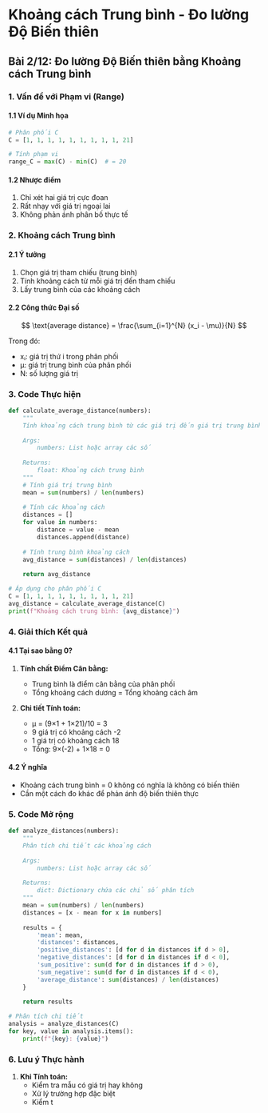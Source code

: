 # Khoảng cách Trung bình - Đo lường Độ Biến thiên
## Bài 2/12: Đo lường Độ Biến thiên bằng Khoảng cách Trung bình

### 1. Vấn đề với Phạm vi (Range)

#### 1.1 Ví dụ Minh họa
```python
# Phân phối C
C = [1, 1, 1, 1, 1, 1, 1, 1, 1, 21]

# Tính phạm vi
range_C = max(C) - min(C)  # = 20
```

#### 1.2 Nhược điểm
1. Chỉ xét hai giá trị cực đoan
2. Rất nhạy với giá trị ngoại lai
3. Không phản ánh phân bố thực tế

### 2. Khoảng cách Trung bình

#### 2.1 Ý tưởng
1. Chọn giá trị tham chiếu (trung bình)
2. Tính khoảng cách từ mỗi giá trị đến tham chiếu
3. Lấy trung bình của các khoảng cách

#### 2.2 Công thức Đại số
$$
\text{average distance} = \frac{\sum_{i=1}^{N} (x_i - \mu)}{N}
$$

Trong đó:
- xᵢ: giá trị thứ i trong phân phối
- μ: giá trị trung bình của phân phối
- N: số lượng giá trị

### 3. Code Thực hiện

```python
def calculate_average_distance(numbers):
    """
    Tính khoảng cách trung bình từ các giá trị đến giá trị trung bình
    
    Args:
        numbers: List hoặc array các số
        
    Returns:
        float: Khoảng cách trung bình
    """
    # Tính giá trị trung bình
    mean = sum(numbers) / len(numbers)
    
    # Tính các khoảng cách
    distances = []
    for value in numbers:
        distance = value - mean
        distances.append(distance)
    
    # Tính trung bình khoảng cách
    avg_distance = sum(distances) / len(distances)
    
    return avg_distance

# Áp dụng cho phân phối C
C = [1, 1, 1, 1, 1, 1, 1, 1, 1, 21]
avg_distance = calculate_average_distance(C)
print(f"Khoảng cách trung bình: {avg_distance}")
```

### 4. Giải thích Kết quả

#### 4.1 Tại sao bằng 0?
1. **Tính chất Điểm Cân bằng:**
   - Trung bình là điểm cân bằng của phân phối
   - Tổng khoảng cách dương = Tổng khoảng cách âm

2. **Chi tiết Tính toán:**
   - μ = (9×1 + 1×21)/10 = 3
   - 9 giá trị có khoảng cách -2
   - 1 giá trị có khoảng cách 18
   - Tổng: 9×(-2) + 1×18 = 0

#### 4.2 Ý nghĩa
- Khoảng cách trung bình = 0 không có nghĩa là không có biến thiên
- Cần một cách đo khác để phản ánh độ biến thiên thực

### 5. Code Mở rộng

```python
def analyze_distances(numbers):
    """
    Phân tích chi tiết các khoảng cách
    
    Args:
        numbers: List hoặc array các số
        
    Returns:
        dict: Dictionary chứa các chỉ số phân tích
    """
    mean = sum(numbers) / len(numbers)
    distances = [x - mean for x in numbers]
    
    results = {
        'mean': mean,
        'distances': distances,
        'positive_distances': [d for d in distances if d > 0],
        'negative_distances': [d for d in distances if d < 0],
        'sum_positive': sum(d for d in distances if d > 0),
        'sum_negative': sum(d for d in distances if d < 0),
        'average_distance': sum(distances) / len(distances)
    }
    
    return results

# Phân tích chi tiết
analysis = analyze_distances(C)
for key, value in analysis.items():
    print(f"{key}: {value}")
```

### 6. Lưu ý Thực hành

1. **Khi Tính toán:**
   - Kiểm tra mẫu có giá trị hay không
   - Xử lý trường hợp đặc biệt
   - Kiểm t